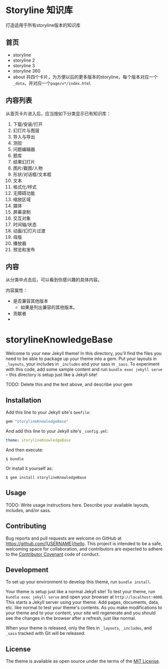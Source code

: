 # Storyline 知识库

打造适用于所有storyline版本的知识库

## 首页

* storyline
* storyline 2
* storyline 3
* storyline 360
* about
共四个卡片，为方便以后的更多版本的storyline，每个版本对应一个`_data`，并对应一个`page/v*/index.html`

## 内容列表

从首页卡片进入后，应当按如下分类显示已有知识库：

1. 下载/安装/打开
2. 幻灯片与图层
3. 导入与导出
4. 测验
5. 问题编辑器
6. 题库
7. 结果幻灯片
8. 图片/截图/人物
9. 形状/对话框/文本框
10. 文本
11. 格式化/样式
12. 无障碍功能
13. 缩放区域
14. 媒体
15. 屏幕录制
16. 交互对象
17. 时间轴/状态
18. 动画/幻灯片过渡
19. 母版
20. 播放器
21. 预览和发布

## 内容

从分类中点击后，可以看到你感兴趣的具体内容。

内容属性：

* 是否兼容其他版本
    * 如果是列出兼容的其他版本。
* 贡献者
* 


# storylineKnowledgeBase

Welcome to your new Jekyll theme! In this directory, you'll find the files you need to be able to package up your theme into a gem. Put your layouts in `_layouts`, your includes in `_includes` and your sass in `_sass`. To experiment with this code, add some sample content and run `bundle exec jekyll serve` – this directory is setup just like a Jekyll site!

TODO: Delete this and the text above, and describe your gem

## Installation

Add this line to your Jekyll site's `Gemfile`:

```ruby
gem "storylineKnowledgeBase"
```

And add this line to your Jekyll site's `_config.yml`:

```yaml
theme: storylineKnowledgeBase
```

And then execute:

    $ bundle

Or install it yourself as:

    $ gem install storylineKnowledgeBase

## Usage

TODO: Write usage instructions here. Describe your available layouts, includes, and/or sass.

## Contributing

Bug reports and pull requests are welcome on GitHub at https://github.com/[USERNAME]/hello. This project is intended to be a safe, welcoming space for collaboration, and contributors are expected to adhere to the [Contributor Covenant](http://contributor-covenant.org) code of conduct.

## Development

To set up your environment to develop this theme, run `bundle install`.

Your theme is setup just like a normal Jekyll site! To test your theme, run `bundle exec jekyll serve` and open your browser at `http://localhost:4000`. This starts a Jekyll server using your theme. Add pages, documents, data, etc. like normal to test your theme's contents. As you make modifications to your theme and to your content, your site will regenerate and you should see the changes in the browser after a refresh, just like normal.

When your theme is released, only the files in `_layouts`, `_includes`, and `_sass` tracked with Git will be released.

## License

The theme is available as open source under the terms of the [MIT License](https://opensource.org/licenses/MIT).

